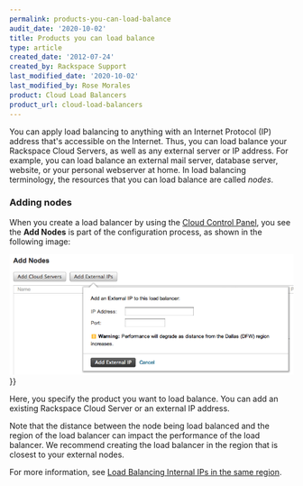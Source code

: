 ```yaml
---
permalink: products-you-can-load-balance
audit_date: '2020-10-02'
title: Products you can load balance
type: article
created_date: '2012-07-24'
created_by: Rackspace Support
last_modified_date: '2020-10-02'
last_modified_by: Rose Morales
product: Cloud Load Balancers
product_url: cloud-load-balancers
---
```


You can apply load balancing to anything with an Internet Protocol (IP) address
that's accessible on the Internet. Thus, you can load balance your
Rackspace Cloud Servers, as well as any external server or IP address. For
example, you can load balance an external mail server, database server, website,
or your personal webserver at home. In load balancing terminology, the
resources that you can load balance are called *nodes*.

### Adding nodes

When you create a load balancer by using the [Cloud Control
Panel](https://login.rackspace.com), you see the **Add Nodes** is part of the
configuration process, as shown in the following image:

<img alt="add nodes to load balancer in control panel" src="load-balancer-add-nodes.png" title="add nodes to load balancer in control panel">}}

Here, you specify the product you want to load balance. You can add an
existing Rackspace Cloud Server or an external IP address.

Note that the distance between the node being load balanced and the region of
the load balancer can impact the performance of the load balancer. We recommend
creating the load balancer in the region that is closest to your external nodes.

For more information, see [Load Balancing Internal IPs in the same
region](https://docs-ospc.rackspace.com/support/how-to/cloud-load-balancers/load-balancing-internal-ips-in-the-same-region).
